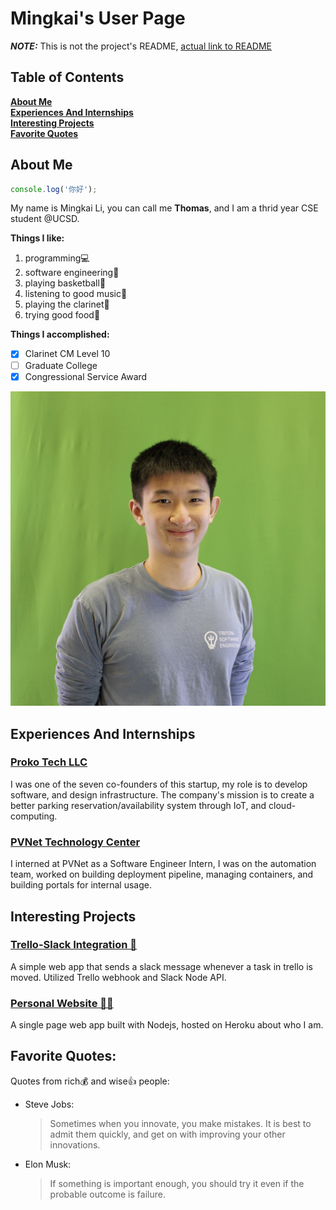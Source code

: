 # Mingkai's User Page

***NOTE:*** This is not the project's README, [actual link to README](README.md)

## Table of Contents
**[About Me](#about-Me)**<br>
**[Experiences And Internships](#experiences-and-internships)**<br>
**[Interesting Projects](#interesting-projects)**<br>
**[Favorite Quotes](#favorite-quotes)**<br>

## About Me
```javascript
console.log('你好');
```
My name is Mingkai Li, you can call me **Thomas**, and I am a thrid year CSE student @UCSD. 

**Things I like:**
1. programming💻
2. software engineering👷
3. playing basketball🏀
4. listening to good music🎵
5. playing the clarinet🎼
6. trying good food🍔

**Things I accomplished:**
- [x] Clarinet CM Level 10
- [ ] Graduate College
- [x] Congressional Service Award

![Me](assets/Thomas_Li.jpg "Me")

## Experiences And Internships
### [Proko Tech LLC](https://www.prokopark.us/)
I was one of the seven co-founders of this startup, my role is to develop
software, and design infrastructure. The company's mission is to create a 
better parking reservation/availability system through IoT, and cloud-computing.

### [PVNet Technology Center](https://pvnet.com/)
I interned at PVNet as a Software Engineer Intern, I was on the automation
team, worked on building deployment pipeline, managing containers, and building
portals for internal usage.


## Interesting Projects
### [Trello-Slack Integration 🤖](https://github.com/Proko-Tech/trello-slack-bot.git)  
A simple web app that sends a slack message whenever a task in trello is moved. Utilized
Trello webhook and Slack Node API.

### [Personal Website 🧑‍💻](https://thomas-web-esume.herokuapp.com/) 
A single page web app built with Nodejs, hosted on Heroku about who I am.

## Favorite Quotes:
Quotes from rich💰 and wise👍 people: 
- Steve Jobs: 
    > Sometimes when you innovate, you make mistakes. It is best to admit them quickly, and get on with improving your other innovations.
- Elon Musk:
    > If something is important enough, you should try it even if the probable outcome is failure.

